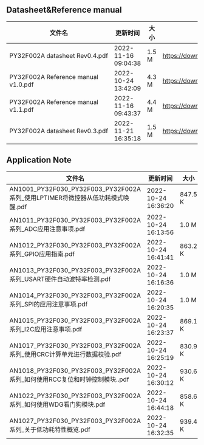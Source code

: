 ## Datasheet&Reference manual
|文件名|更新时间|大小|下载地址|
|---|---|---|---|
|PY32F002A datasheet Rev0.4.pdf|2022-11-16 09:04:38|1.5 M|<https://download.py32.org/Datasheet%26Reference%20manual/PY32F002A%20datasheet%20Rev0.4.pdf>|
|PY32F002A Reference manual v1.0.pdf|2022-10-24 13:42:09|4.3 M|<https://download.py32.org/Datasheet%26Reference%20manual/PY32F002A%20Reference%20manual%20v1.0.pdf>|
|PY32F002A Reference manual v1.1.pdf|2022-11-16 09:43:37|4.4 M|<https://download.py32.org/Datasheet%26Reference%20manual/PY32F002A%20Reference%20manual%20v1.1.pdf>|
|PY32F002A datasheet Rev0.3.pdf|2022-11-21 16:35:18|1.5 M|<https://download.py32.org/Datasheet%26Reference%20manual/PY32F002A%C2%A0datasheet%C2%A0Rev0.3.pdf>|
## Application Note
|文件名|更新时间|大小|下载地址|
|---|---|---|---|
|AN1001_PY32F030_PY32F003_PY32F002A系列_使用LPTIMER将微控器从低功耗模式唤醒.pdf|2022-10-24 16:36:20|847.5 K|<https://download.py32.org/Application%20Note/AN1001_PY32F030_PY32F003_PY32F002A%E7%B3%BB%E5%88%97_%E4%BD%BF%E7%94%A8LPTIMER%E5%B0%86%E5%BE%AE%E6%8E%A7%E5%99%A8%E4%BB%8E%E4%BD%8E%E5%8A%9F%E8%80%97%E6%A8%A1%E5%BC%8F%E5%94%A4%E9%86%92.pdf>|
|AN1011_PY32F030_PY32F003_PY32F002A系列_ADC应用注意事项.pdf|2022-10-24 16:13:56|1.0 M|<https://download.py32.org/Application%20Note/AN1011_PY32F030_PY32F003_PY32F002A%E7%B3%BB%E5%88%97_ADC%E5%BA%94%E7%94%A8%E6%B3%A8%E6%84%8F%E4%BA%8B%E9%A1%B9.pdf>|
|AN1012_PY32F030_PY32F003_PY32F002A系列_GPIO应用指南.pdf|2022-10-24 16:41:41|863.2 K|<https://download.py32.org/Application%20Note/AN1012_PY32F030_PY32F003_PY32F002A%E7%B3%BB%E5%88%97_GPIO%E5%BA%94%E7%94%A8%E6%8C%87%E5%8D%97.pdf>|
|AN1013_PY32F030_PY32F003_PY32F002A系列_USART硬件自动波特率检测.pdf|2022-10-24 16:16:36|1.0 M|<https://download.py32.org/Application%20Note/AN1013_PY32F030_PY32F003_PY32F002A%E7%B3%BB%E5%88%97_USART%E7%A1%AC%E4%BB%B6%E8%87%AA%E5%8A%A8%E6%B3%A2%E7%89%B9%E7%8E%87%E6%A3%80%E6%B5%8B.pdf>|
|AN1014_PY32F030_PY32F003_PY32F002A系列_SPI的应用注意事项.pdf|2022-10-24 16:20:35|1.0 M|<https://download.py32.org/Application%20Note/AN1014_PY32F030_PY32F003_PY32F002A%E7%B3%BB%E5%88%97_SPI%E7%9A%84%E5%BA%94%E7%94%A8%E6%B3%A8%E6%84%8F%E4%BA%8B%E9%A1%B9.pdf>|
|AN1015_PY32F030_PY32F003_PY32F002A系列_I2C应用注意事项.pdf|2022-10-24 16:23:37|869.1 K|<https://download.py32.org/Application%20Note/AN1015_PY32F030_PY32F003_PY32F002A%E7%B3%BB%E5%88%97_I2C%E5%BA%94%E7%94%A8%E6%B3%A8%E6%84%8F%E4%BA%8B%E9%A1%B9.pdf>|
|AN1017_PY32F030_PY32F003_PY32F002A系列_使用CRC计算单元进行数据校验.pdf|2022-10-24 16:25:19|830.9 K|<https://download.py32.org/Application%20Note/AN1017_PY32F030_PY32F003_PY32F002A%E7%B3%BB%E5%88%97_%E4%BD%BF%E7%94%A8CRC%E8%AE%A1%E7%AE%97%E5%8D%95%E5%85%83%E8%BF%9B%E8%A1%8C%E6%95%B0%E6%8D%AE%E6%A0%A1%E9%AA%8C.pdf>|
|AN1018_PY32F030_PY32F003_PY32F002A系列_如何使用RCC复位和时钟控制模块..pdf|2022-10-24 16:30:12|930.6 K|<https://download.py32.org/Application%20Note/AN1018_PY32F030_PY32F003_PY32F002A%E7%B3%BB%E5%88%97_%E5%A6%82%E4%BD%95%E4%BD%BF%E7%94%A8RCC%E5%A4%8D%E4%BD%8D%E5%92%8C%E6%97%B6%E9%92%9F%E6%8E%A7%E5%88%B6%E6%A8%A1%E5%9D%97..pdf>|
|AN1022_PY32F030_PY32F003_PY32F002A系列_如何使用WDG看门狗模块.pdf|2022-10-24 16:44:18|858.6 K|<https://download.py32.org/Application%20Note/AN1022_PY32F030_PY32F003_PY32F002A%E7%B3%BB%E5%88%97_%E5%A6%82%E4%BD%95%E4%BD%BF%E7%94%A8WDG%E7%9C%8B%E9%97%A8%E7%8B%97%E6%A8%A1%E5%9D%97.pdf>|
|AN1027_PY32F030_PY32F003_PY32F002A系列_关于低功耗特性概览.pdf|2022-10-24 16:32:35|939.4 K|<https://download.py32.org/Application%20Note/AN1027_PY32F030_PY32F003_PY32F002A%E7%B3%BB%E5%88%97_%E5%85%B3%E4%BA%8E%E4%BD%8E%E5%8A%9F%E8%80%97%E7%89%B9%E6%80%A7%E6%A6%82%E8%A7%88.pdf>|
